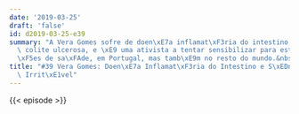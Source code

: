 ```yaml
---
date: '2019-03-25'
draft: 'false'
id: d2019-03-25-e39
summary: "A Vera Gomes sofre de doen\xE7a inflamat\xF3ria do intestino, neste caso\
  \ colite ulcerosa, e \xE9 uma ativista a tentar sensibilizar para este tipo de condi\xE7\
  \xF5es de sa\xFAde, em Portugal, mas tamb\xE9m no resto do mundo.&nbsp;"
title: "#39 Vera Gomes: Doen\xE7a Inflamat\xF3ria do Intestino e S\xEDndrome do Intestino\
  \ Irrit\xE1vel"
---
```

{{< episode >}}
